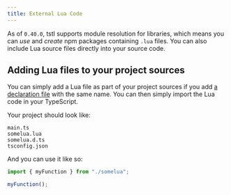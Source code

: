 ```yaml
---
title: External Lua Code
---
```


As of `0.40.0`, tstl supports module resolution for libraries, which means you can _use_ and _create_ npm packages containing `.lua` files. You can also include Lua source files directly into your source code.

## Adding Lua files to your project sources

You can simply add a Lua file as part of your project sources if you add [a declaration file](./advanced/writing-declarations.md) with the same name. You can then simply import the Lua code in your TypeScript.

Your project should look like:

```
main.ts
somelua.lua
somelua.d.ts
tsconfig.json
```

And you can use it like so:

```ts title=main.ts
import { myFunction } from "./somelua";

myFunction();
```
